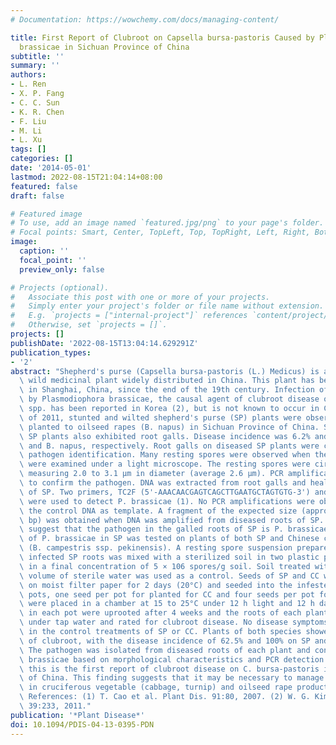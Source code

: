 ```yaml
---
# Documentation: https://wowchemy.com/docs/managing-content/

title: First Report of Clubroot on Capsella bursa-pastoris Caused by Plasmodiophora
  brassicae in Sichuan Province of China
subtitle: ''
summary: ''
authors:
- L. Ren
- X. P. Fang
- C. C. Sun
- K. R. Chen
- F. Liu
- M. Li
- L. Xu
tags: []
categories: []
date: '2014-05-01'
lastmod: 2022-08-15T21:04:14+08:00
featured: false
draft: false

# Featured image
# To use, add an image named `featured.jpg/png` to your page's folder.
# Focal points: Smart, Center, TopLeft, Top, TopRight, Left, Right, BottomLeft, Bottom, BottomRight.
image:
  caption: ''
  focal_point: ''
  preview_only: false

# Projects (optional).
#   Associate this post with one or more of your projects.
#   Simply enter your project's folder or file name without extension.
#   E.g. `projects = ["internal-project"]` references `content/project/deep-learning/index.md`.
#   Otherwise, set `projects = []`.
projects: []
publishDate: '2022-08-15T13:04:14.629291Z'
publication_types:
- '2'
abstract: "Shepherd's purse (Capsella bursa-pastoris (L.) Medicus) is an edible and\
  \ wild medicinal plant widely distributed in China. This plant has been cultivated\
  \ in Shanghai, China, since the end of the 19th century. Infection of C. bursa-pastoris\
  \ by Plasmodiophora brassicae, the causal agent of clubroot disease on Brassica\
  \ spp. has been reported in Korea (2), but is not known to occur in China. In February\
  \ of 2011, stunted and wilted shepherd's purse (SP) plants were observed in a field\
  \ planted to oilseed rapes (B. napus) in Sichuan Province of China. Symptomatic\
  \ SP plants also exhibited root galls. Disease incidence was 6.2% and 100% for SP\
  \ and B. napus, respectively. Root galls on diseased SP plants were collected for\
  \ pathogen identification. Many resting spores were observed when the root galls\
  \ were examined under a light microscope. The resting spores were circular in shape,\
  \ measuring 2.0 to 3.1 μm in diameter (average 2.6 μm). PCR amplification was conducted\
  \ to confirm the pathogen. DNA was extracted from root galls and healthy roots (control)\
  \ of SP. Two primers, TC2F (5'-AAACAACGAGTCAGCTTGAATGCTAGTGTG-3') and TC2R (5'-CTTTAGTTGTGTTTCGGCTAGGATGGTTCG-3')\
  \ were used to detect P. brassicae (1). No PCR amplifications were observed with\
  \ the control DNA as template. A fragment of the expected size (approximately 520\
  \ bp) was obtained when DNA was amplified from diseased roots of SP. These results\
  \ suggest that the pathogen in the galled roots of SP is P. brassicae. Pathogenicity\
  \ of P. brassicae in SP was tested on plants of both SP and Chinese cabbage (CC)\
  \ (B. campestris ssp. pekinensis). A resting spore suspension prepared from naturally\
  \ infected SP roots was mixed with a sterilized soil in two plastic pots, resulting\
  \ in a final concentration of 5 × 106 spores/g soil. Soil treated with the same\
  \ volume of sterile water was used as a control. Seeds of SP and CC were pre-germinated\
  \ on moist filter paper for 2 days (20°C) and seeded into the infested and control\
  \ pots, one seed per pot for planted for CC and four seeds per pot for SP. The pots\
  \ were placed in a chamber at 15 to 25°C under 12 h light and 12 h dark. Plants\
  \ in each pot were uprooted after 4 weeks and the roots of each plant were washed\
  \ under tap water and rated for clubroot disease. No disease symptoms were observed\
  \ in the control treatments of SP or CC. Plants of both species showed symptoms\
  \ of clubroot, with the disease incidence of 62.5% and 100% on SP and CC, respectively.\
  \ The pathogen was isolated from diseased roots of each plant and confirmed as P.\
  \ brassicae based on morphological characteristics and PCR detection. To our knowledge,\
  \ this is the first report of clubroot disease on C. bursa-pastoris in Sichuan Province\
  \ of China. This finding suggests that it may be necessary to manage C. bursa-pastoris\
  \ in cruciferous vegetable (cabbage, turnip) and oilseed rape production fields.\
  \ References: (1) T. Cao et al. Plant Dis. 91:80, 2007. (2) W. G. Kim et al. Microbiology\
  \ 39:233, 2011."
publication: '*Plant Disease*'
doi: 10.1094/PDIS-04-13-0395-PDN
---
```

